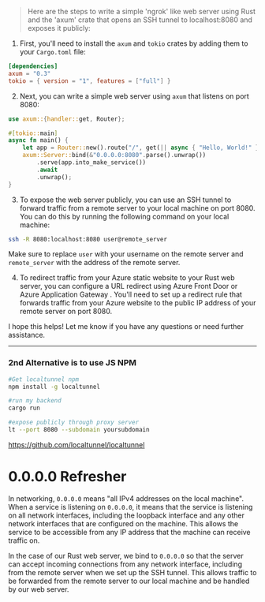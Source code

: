 >Here are the steps to write a simple 'ngrok' like web server using Rust and the 'axum' crate that opens an SSH tunnel to localhost:8080 and exposes it publicly:

1. First, you'll need to install the `axum` and `tokio` crates by adding them to your `Cargo.toml` file:
```toml
[dependencies]
axum = "0.3"
tokio = { version = "1", features = ["full"] }
```

2. Next, you can write a simple web server using `axum` that listens on port 8080:
```rust
use axum::{handler::get, Router};

#[tokio::main]
async fn main() {
    let app = Router::new().route("/", get(|| async { "Hello, World!" }));
    axum::Server::bind(&"0.0.0.0:8080".parse().unwrap())
        .serve(app.into_make_service())
        .await
        .unwrap();
}
```

3. To expose the web server publicly, you can use an SSH tunnel to forward traffic from a remote server to your local machine on port 8080. You can do this by running the following command on your local machine:
```sh
ssh -R 8080:localhost:8080 user@remote_server
```
Make sure to replace `user` with your username on the remote server and `remote_server` with the address of the remote server.

4. To redirect traffic from your Azure static website to your Rust web server, you can configure a URL redirect using Azure Front Door or Azure Application Gateway  . You'll need to set up a redirect rule that forwards traffic from your Azure website to the public IP address of your remote server on port 8080.

I hope this helps! Let me know if you have any questions or need further assistance.


---
### 2nd Alternative is to use JS NPM


```bash
#Get localtunnel npm
npm install -g localtunnel

#run my backend
cargo run

#expose publicly through proxy server
lt --port 8080 --subdomain yoursubdomain
```
https://github.com/localtunnel/localtunnel

# 0.0.0.0 Refresher

In networking, `0.0.0.0` means "all IPv4 addresses on the local machine". 
When a service is listening on `0.0.0.0`, it means that the service is listening on all network interfaces, 
including the loopback interface and any other network interfaces that are configured on the machine. 
This allows the service to be accessible from any IP address that the machine can receive traffic on.

In the case of our Rust web server, we bind to `0.0.0.0` so that the server can accept incoming connections from any network interface, 
including from the remote server when we set up the SSH tunnel. 
This allows traffic to be forwarded from the remote server to our local machine and be handled by our web server.
